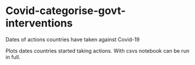# Covid-categorise-govt-interventions
Dates of actions countries have taken against Covid-19 

Plots dates countries started taking actions. 
With csvs notebook can be run in full. 
